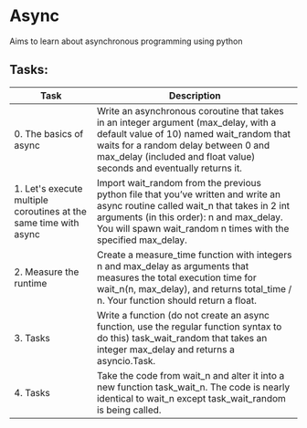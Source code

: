 # Async

Aims to learn about asynchronous programming using python

## Tasks:
| Task | Description |
| ---- | ----------- |
| 0. The basics of async | Write an asynchronous coroutine that takes in an integer argument (max_delay, with a default value of 10) named wait_random that waits for a random delay between 0 and max_delay (included and float value) seconds and eventually returns it. |
| 1. Let's execute multiple coroutines at the same time with async | Import wait_random from the previous python file that you’ve written and write an async routine called wait_n that takes in 2 int arguments (in this order): n and max_delay. You will spawn wait_random n times with the specified max_delay. |
| 2. Measure the runtime | Create a measure_time function with integers n and max_delay as arguments that measures the total execution time for wait_n(n, max_delay), and returns total_time / n. Your function should return a float. |
| 3. Tasks | Write a function (do not create an async function, use the regular function syntax to do this) task_wait_random that takes an integer max_delay and returns a asyncio.Task. |
| 4. Tasks | Take the code from wait_n and alter it into a new function task_wait_n. The code is nearly identical to wait_n except task_wait_random is being called. |

